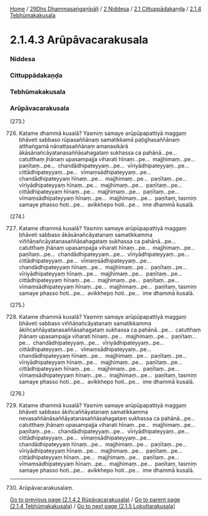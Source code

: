 
[Home](/) / [29Dhs Dhammasaṅgaṇīpāḷi](/tipitaka/29Dhs.md) / [2 Niddesa](/tipitaka/29Dhs/2.md) / [2.1 Cittuppādakaṇḍa](/tipitaka/29Dhs/2/2.1.md) / [2.1.4 Tebhūmakakusala](/tipitaka/29Dhs/2/2.1/2.1.4.md)

# 2.1.4.3 Arūpāvacarakusala

### Niddesa

### Cittuppādakaṇḍa

### Tebhūmakakusala

### Arūpāvacarakusala

(273.)

726. Katame dhammā kusalā? Yasmiṃ samaye arūpūpapattiyā maggaṃ bhāveti sabbaso rūpasaññānaṃ samatikkamā paṭighasaññānaṃ atthaṅgamā nānattasaññānaṃ amanasikārā ākāsānañcāyatanasaññāsahagataṃ sukhassa ca pahānā…pe…  catutthaṃ jhānaṃ upasampajja viharati hīnaṃ…pe…  majjhimaṃ…pe…  paṇītaṃ…pe…  chandādhipateyyaṃ…pe…  vīriyādhipateyyaṃ…pe…  cittādhipateyyaṃ…pe…  vīmaṃsādhipateyyaṃ…pe…  chandādhipateyyaṃ hīnaṃ…pe…  majjhimaṃ…pe…  paṇītaṃ…pe…  vīriyādhipateyyaṃ hīnaṃ…pe…  majjhimaṃ…pe…  paṇītaṃ…pe…  cittādhipateyyaṃ hīnaṃ…pe…  majjhimaṃ…pe…  paṇītaṃ…pe…  vīmaṃsādhipateyyaṃ hīnaṃ…pe…  majjhimaṃ…pe…  paṇītaṃ, tasmiṃ samaye phasso hoti…pe…  avikkhepo hoti…pe…  ime dhammā kusalā.

(274.)

727. Katame dhammā kusalā? Yasmiṃ samaye arūpūpapattiyā maggaṃ bhāveti sabbaso ākāsānañcāyatanaṃ samatikkamma viññāṇañcāyatanasaññāsahagataṃ sukhassa ca pahānā…pe…  catutthaṃ jhānaṃ upasampajja viharati hīnaṃ…pe…  majjhimaṃ…pe…  paṇītaṃ…pe…  chandādhipateyyaṃ…pe…  vīriyādhipateyyaṃ…pe…  cittādhipateyyaṃ…pe…  vīmaṃsādhipateyyaṃ…pe…  chandādhipateyyaṃ hīnaṃ…pe…  majjhimaṃ…pe…  paṇītaṃ…pe…  vīriyādhipateyyaṃ hīnaṃ…pe…  majjhimaṃ…pe…  paṇītaṃ…pe…  cittādhipateyyaṃ hīnaṃ…pe…  majjhimaṃ…pe…  paṇītaṃ…pe…  vīmaṃsādhipateyyaṃ hīnaṃ…pe…  majjhimaṃ…pe…  paṇītaṃ, tasmiṃ samaye phasso hoti…pe…  avikkhepo hoti…pe…  ime dhammā kusalā.

(275.)

728. Katame dhammā kusalā? Yasmiṃ samaye arūpūpapattiyā maggaṃ bhāveti sabbaso viññāṇañcāyatanaṃ samatikkamma ākiñcaññāyatanasaññāsahagataṃ sukhassa ca pahānā…pe…  catutthaṃ jhānaṃ upasampajja viharati hīnaṃ…pe…  majjhimaṃ…pe…  paṇītaṃ…pe…  chandādhipateyyaṃ…pe…  vīriyādhipateyyaṃ…pe…  cittādhipateyyaṃ…pe…  vīmaṃsādhipateyyaṃ…pe…  chandādhipateyyaṃ hīnaṃ…pe…  majjhimaṃ…pe…  paṇītaṃ…pe…  vīriyādhipateyyaṃ hīnaṃ…pe…  majjhimaṃ…pe…  paṇītaṃ…pe…  cittādhipateyyaṃ hīnaṃ…pe…  majjhimaṃ…pe…  paṇītaṃ…pe…  vīmaṃsādhipateyyaṃ hīnaṃ…pe…  majjhimaṃ…pe…  paṇītaṃ, tasmiṃ samaye phasso hoti…pe…  avikkhepo hoti…pe…  ime dhammā kusalā.

(276.)

729. Katame dhammā kusalā? Yasmiṃ samaye arūpūpapattiyā maggaṃ bhāveti sabbaso ākiñcaññāyatanaṃ samatikkamma nevasaññānāsaññāyatanasaññāsahagataṃ sukhassa ca pahānā…pe…  catutthaṃ jhānaṃ upasampajja viharati hīnaṃ…pe…  majjhimaṃ…pe…  paṇītaṃ…pe…  chandādhipateyyaṃ…pe…  vīriyādhipateyyaṃ…pe…  cittādhipateyyaṃ…pe…  vīmaṃsādhipateyyaṃ…pe…  chandādhipateyyaṃ hīnaṃ…pe…  majjhimaṃ…pe…  paṇītaṃ…pe…  vīriyādhipateyyaṃ hīnaṃ…pe…  majjhimaṃ…pe…  paṇītaṃ…pe…  cittādhipateyyaṃ hīnaṃ…pe…  majjhimaṃ…pe…  paṇītaṃ…pe…  vīmaṃsādhipateyyaṃ hīnaṃ…pe…  majjhimaṃ…pe…  paṇītaṃ, tasmiṃ samaye phasso hoti…pe…  avikkhepo hoti…pe…  ime dhammā kusalā.

---

730. Arūpāvacarakusalaṃ.



[Go to previous page (2.1.4.2 Rūpāvacarakusala)](/tipitaka/29Dhs/2/2.1/2.1.4/2.1.4.2.md) / [Go to parent page (2.1.4 Tebhūmakakusala)](/tipitaka/29Dhs/2/2.1/2.1.4.md) / [Go to next page (2.1.5 Lokuttarakusala)](/tipitaka/29Dhs/2/2.1/2.1.5.md)



